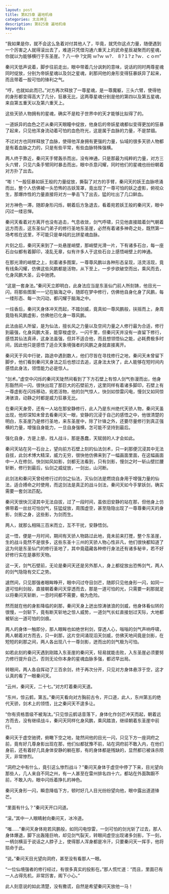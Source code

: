 ```yaml
---
layout: post
title: 第825章 遍地机缘
categories: 太古神王
description: 第825章 遍地机缘
keywords:
---
```


“我如果是你，就不会这么急着对付其他人了，毕竟，就凭你这点力量，随便遇到一个厉害之人就得滚出去了，难道只凭借沟通六重天上的武命星辰凝聚而的星魂，你就以为能够横行于东圣崖。? 八一中   ?文网  ｗ?ｗ ｗ?． ８?１?ｚ?ｗ．ｃｏｍ”

秦问天低声说着，脚步往前走出，眼中带着几分讽刺的意味，说话的同时两尊星魂同时绽放，分别为帝妖星魂以及剑之星魂，刹那间他的身形变得狂暴妖异了起来，而且带着一股可怕的锋利之气。

“哼，也就如此而已。”对方再次释放了一尊星魂，是一尊魔躯，三头六臂，使得他的身形都变得高大了几分，狂暴无比，这两尊星魂分别是他的第四以及第五星魂，来自第五重天以及第六重天上。

这些天骄人物拥有的星魂，确实不是粒子世界中的天才能够比拟得了的。

一道妖异的血色之芒从秦问天眼瞳中绽放，他身后的帝妖星魂都似变得更加的狂暴了起来，只见他浑身流动着可怕的血色符光，这是属于血脉的力量，不是禁锢。

不过对方也同样释放了血脉，使得他浑身拥有更强的力量，仙域的很多天骄人物都是有着血脉之力的，只是有些平常，有些血脉特殊强横。

两人终于靠近，秦问天手臂轰杀而出，没有神通，只是那最为纯粹的力量，对方三头六臂，只见六条手臂同时暴击而出，眼中杀意闪耀，同时他们的星魂也纷纷朝着对方扑了出去。

“嘭！”一股狂暴如妖王般的力量绽放，撕裂了对方的手臂，秦问天的妖王血脉喷涌而出，整个人仿佛被一头恐怖的古妖笼罩，竟出现了一尊可怕的妖之虚影，俯视众生，那爆炸性的力量直接将对方一拳击飞了出去，猛的吐出了几口鲜血。

对方神色一滞，随即身形闪烁，朝着后方急退去，看着宛若妖王般的秦问天，眼中闪过一缕忌惮。

秦问天看着对方离开也没有追击，气息收敛，剑气呼啸，只见他直接踏着剑气朝着远方而去，这东圣仙门弟子的修行圣地东圣崖，必然有着诸多神奇之处，既然第一场考核在这里，不可能只是单纯的比拼星魂血脉。

片刻之后，秦问天来到了一处悬崖峭壁，那峭壁光滑一片，下有诸多石台，每一座石台似都有着脚印，凌乱无章，似有许多人于这些石台上感悟峭壁上的神通。

在那光滑的峭壁之上，刻着诸多图案，一尊尊风鹏以各种形态呈现，活灵活现，竟有线条闪耀，仿佛这些风鹏都是活物，从下至上，一步步欲破空而出，乘风而去，化身风鹏大圣，云中驰骋。

“这是一套身法。”秦问天立即明白，此身法应当是东圣仙门前人所刻铸，他目光一闪，将那些图案一一记在脑海之中，随即在梦中修行，仿佛他自身化身了风鹏，每一缕形态、每一次闪动，都闪耀于脑海之中。

一炷香后，秦问天身体冲天而起，不踏剑威，竟真如一尊风鹏般，扶摇而上，身周竟隐有风鹏虚影，仿佛他已化身一尊风鹏。

此法由前人所留，是为仙法，擅长风之力量以及空间力量之人修行最为合适，修行到最强，化身风鹏大圣，能穿梭虚空，一闪千里，但秦问天并没有一直留下修行，感悟其仙法真谛，这身法虽强，但并不适合他，而且想领悟仙之能，必耗费极多时间，因此他只是感悟了适合天象境强者的风鹏之身就直接离开。

秦问天于风中行驶，路途中遇到数人，他们尽皆在寻找修行之地，秦问天未曾留下脚步，他们看到秦问天身法之后也想过去追，这身法太快了，此人能够在短时间内感悟此身法，领悟能力必是惊人。

“剑术。”虚空中闪烁的秦问天陡然间看到了下方石壁上有惊人剑气弥漫而出，他身形豁然间一闪，很快出现了那巨大的石壁前方，这里同样有着诸多脚印，石壁上有一尊虚影在闪烁移动，宛若活物，他的剑气惊人，快剑如惊雷闪电，慢剑又如同惊涛骇浪，动静之时都是威力狂暴无比。

在秦问天身旁，还有一人站在那安静修行，此人乃是东州绝代天骄人物，秦问天虽出现，他却深知未曾去看秦问天一眼，安静的沉浸于自己的感悟之中，他很清楚的明白，东圣崖乃是修行圣地，来东圣崖中，除了针锋之外，还要尽量修行到真正强横的力量，增强自身能力，一旦自身强横，怎可能不坚持到最后。

强化自身，方是上册，找人战斗，那是愚蠢，天赋弱的人才会如此。

秦问天站在另一石台上，望向前方石壁上刻的仙法剑术，只一刹那便沉浸其中无法自拔，此剑术博大精深，威力无穷，很快他仿佛来到了一幅画面里面，在这幅画面中一人在修剑，快剑如风如影，剑都无法看到，只有剑影，慢剑之时一斩山壁拦腰斩断，修行到最后，仙剑之威绽放，一剑出，山河断。

此剑法和秦问天曾经修行过的剑之仙法，灭仙剑法是燃烧自身用于增强力量的仙法，适合搏命之时使用，而这剑法是真正的战斗剑法，秦问天如今手掌妖剑，确实需要一套剑法匹配。

秦问天很快沉浸其中无法自拔，过了一段时间，虽依旧安静的站在那，但他身上仿佛带着一丝丝可怕剑气，狂猛绽放，周围虚空，甚至隐隐出现了一尊尊秦问天的身影，剑影之身，这些影，为剑而生。

两人，就那么相隔三百米而立，互不干扰，安静悟剑。

这一悟，便是一月时间，期间有天骄人物路过此地，竟未前来打搅，整个东圣崖，生的战斗竟然不是很多，这些东圣十三州的天骄人物心性非凡，他们很快都知道了这为何是东圣仙门的修行圣地了，其中竟蕴藏各种修行身法还有诸多秘辛，若不好好修行实在是暴殄天物。

这一天，剑气石壁前，无论是秦问天还是另外那人，身上都绽放出恐怖剑气，两人的剑气隐隐有交汇之势。

遽然间，只见那强者眼眸睁开，眼中闪过夺目剑芒，随即只见他身形一闪，如同一道可怕利剑般，直接朝着秦问天穿透而去，那是一道可怕的光，只需要一刹那就足以将秦问天斩断，一息时间都不需要，极为危险。

然而就在他的身影降临的刹那，秦问天身上迸出惊涛骇浪的剑威，他身体看似转的很慢，一剑斩下，竟有断天斩地之惊人威势，一道剑气长虹直接划过天际，大地都被斩出一道可怕的剑痕。

两人的身体一触即分，那人眼眸也如绝世利剑，穿透人心，嗡嗡的剑气声响呼啸，两人朝着对方而去，只一刹那，这片空间涌现滔天剑威，仿佛天地间竟是剑影，在短短的刹那之间，两人各出现八十一尊剑影，迸而出的剑气极为可怕。

如若此刻的秦问天遇到刚踏入东圣崖的秦问天，轻易就能击败，入东圣崖必须要努力修行提升自己，否则无论你本身的星魂血脉多强，都迟早出局。

转眼间，两人各自挥动了三百余剑，终于再次分开，只见对方身体悬浮于空，这才认真的看了一眼秦问天。

“云州，秦问天，二十七。”对方盯着秦问天道。

“东州，惊云鹤，第五。”秦问天看向对方胸前古令，开口道，此人，东州第五的绝代天骄，剑术上的领悟，比之秦问天不遑多让。

“你有资格晋级不被淘汰。”只见惊云鹤话音落下，身体化作剑芒冲天而起，朝着远方而去，没有继续战斗，秦问天同样化身风鹏，乘风踏浪，继续朝着东圣崖中前行。

秦问天于虚空驰骋，俯瞰下空之地，陡然间他的目光一闪，只见下方一座洞府之前，竟有好几尊身影出现在那，他们似都犹豫不前，站在洞府前不敢入内，在他们身前，还有着好几具身体安静的躺在那，有的身体都是残缺的，显然都已被诛杀陨灭，非常惨烈。

“洞府之中有什么，竟引这么惨烈战斗？”秦问天身体于虚空中停了下来，目光望向那些人，几人来自不同之州，有一人甚至在雷州排名四十六，都站在外面踟蹰不前，不敢入内，眼中闪烁着挣扎的神色。

秦问天身形一闪，瞬息降临下方，顿时好几人目光纷纷望向他，眼中露出道道锋芒。

“里面有什么？”秦问天开口问道。

“滚。”其中一人眼睛射向秦问天，冰冷道。

“嗤……”秦问天身体宛若风鹏般，如同闪电惊雷，一剑可怕的剑光斩了过去，那人身体爆退，脚下出轰隆巨响，却见剑气裂天，转眼间虚空出现诸多剑影，下一刻，一柄剑横亘于说话之人脖子上，使得那人浑身都是冷汗，只要秦问天一挥手，他将殒命于此。

“说。”秦问天目光望向洞府，甚至没有看那人一眼。

“一位仙境强者的修行经过，有很多真实的投影在。”那人慌忙道：“而且，里面已有一人占得先机，非常厉害，阁下小心。”

此人刻意说的如此清楚，没有撒谎，自然是希望秦问天放他一马！
